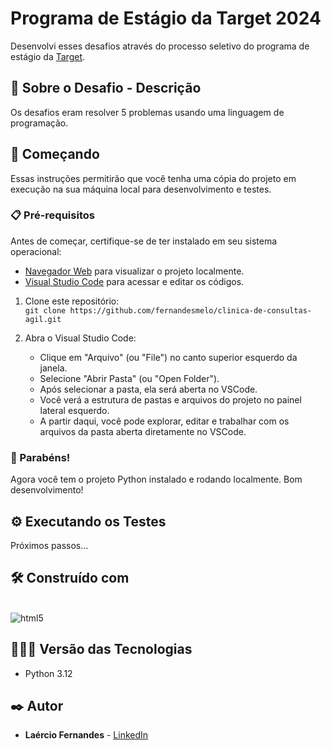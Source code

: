 # Programa de Estágio da Target 2024

Desenvolvi esses desafios através do processo seletivo do programa de estágio da [Target](https://www.linkedin.com/company/target/).

## 📝 Sobre o Desafio - Descrição
Os desafios eram resolver 5 problemas usando uma linguagem de programação. 

## 🚀 Começando
Essas instruções permitirão que você tenha uma cópia do projeto em execução na sua máquina local para desenvolvimento e testes.

### 📋 Pré-requisitos

Antes de começar, certifique-se de ter instalado em seu sistema operacional:
* [Navegador Web](https://www.google.com/chrome/) para visualizar o projeto localmente.
* [Visual Studio Code](https://code.visualstudio.com/) para acessar e editar os códigos.

1. Clone este repositório:
   <br>
   ```git clone https://github.com/fernandesmelo/clinica-de-consultas-agil.git```

2. Abra o Visual Studio Code:
   * Clique em "Arquivo" (ou "File") no canto superior esquerdo da janela.
   * Selecione "Abrir Pasta" (ou "Open Folder").
   * Após selecionar a pasta, ela será aberta no VSCode.
   * Você verá a estrutura de pastas e arquivos do projeto no painel lateral esquerdo.
   * A partir daqui, você pode explorar, editar e trabalhar com os arquivos da pasta aberta diretamente no VSCode.

### 🎉 Parabéns!
Agora você tem o projeto Python instalado e rodando localmente. Bom desenvolvimento!

## ⚙️ Executando os Testes

Próximos passos...

## 🛠️ Construído com
<div style="display: inline-block"><br/>
  <img align="center" alt="html5" src="https://img.shields.io/badge/Python-3776AB?style=for-the-badge&logo=python&logoColor=white" />
</div><br/>

## 👨🏽‍💻 Versão das Tecnologias

* Python 3.12

## ✒️ Autor

* **Laércio Fernandes** - [LinkedIn](https://www.linkedin.com/in/laercio-fernandes/)

